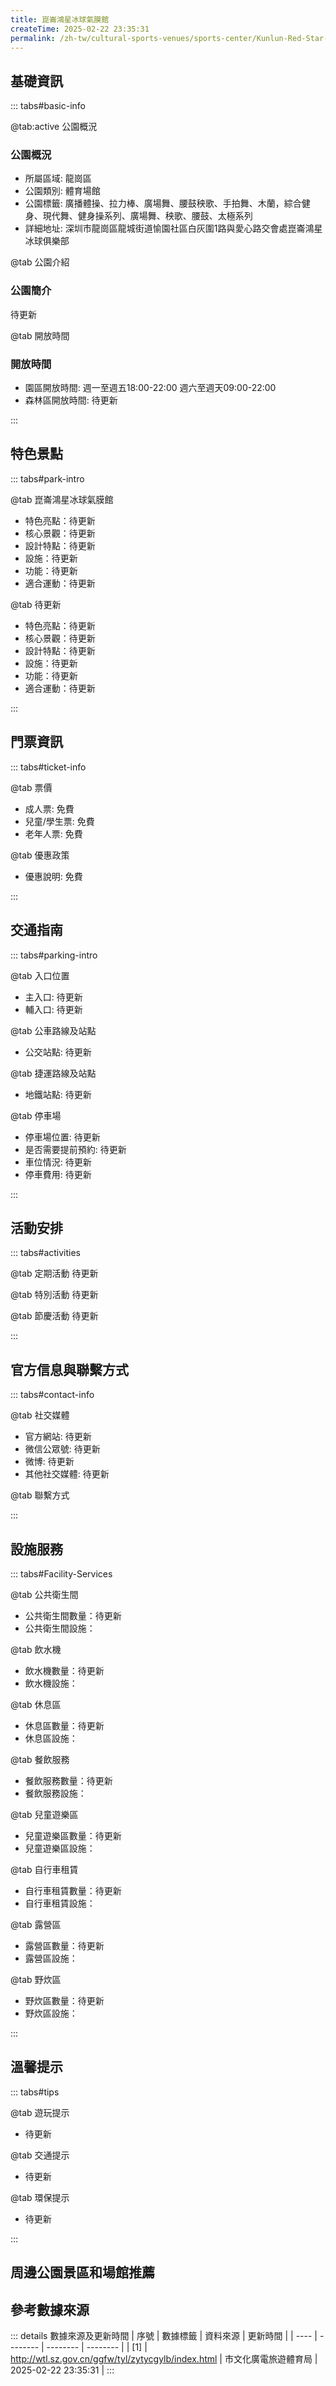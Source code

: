 ```yaml
---
title: 崑崙鴻星冰球氣膜館
createTime: 2025-02-22 23:35:31
permalink: /zh-tw/cultural-sports-venues/sports-center/Kunlun-Red-Star-Ice-Hockey-Air-Dome-Hall/
---
```



<script setup>
import ImageSwiper from '/.vuepress/theme/components/ImageSwiper.vue'
// 轮播图数据
const swiperItems = [
    {
                link: 'https://cgj.sz.gov.cn/attachment/1/1334/1334404/10775124.jpg',
                title: '崑崙鴻星冰球氣膜館',
                description: '待更新...',
                author: '市文化廣電旅遊體育局',
                date: '2025/02/23'
                },
  {
                link: 'https://cgj.sz.gov.cn/attachment/1/1334/1334404/10775124.jpg',
                title: '崑崙鴻星冰球氣膜館',
                description: '待更新...',
                author: '市文化廣電旅遊體育局',
                date: '2025/02/23'
                }
]
// 配置项
const swiperConfig = {
  height: 500,
  showInfo: true
}
</script>
<!-- 轮播图组件 -->
<ImageSwiper :items="swiperItems" :config="swiperConfig" />



## 基礎資訊

::: tabs#basic-info

@tab:active 公園概況
### 公園概況
- 所屬區域: 龍崗區
- 公園類別: 體育場館
- 公園標籤: 廣播體操、拉力棒、廣場舞、腰鼓秧歌、手拍舞、木蘭，綜合健身、現代舞、健身操系列、廣場舞、秧歌、腰鼓、太極系列
- 詳細地址: 深圳市龍崗區龍城街道愉園社區白灰圍1路與愛心路交會處崑崙鴻星冰球俱樂部

@tab 公園介紹
### 公園簡介
待更新

@tab 開放時間
### 開放時間
- 園區開放時間: 週一至週五18:00-22:00 週六至週天09:00-22:00
- 森林區開放時間: 待更新

:::

## 特色景點

::: tabs#park-intro

@tab 崑崙鴻星冰球氣膜館
<ImageCard
image="https://cgj.sz.gov.cn/attachment/1/1334/1334404/10775124.jpg"
    title="崑崙鴻星冰球氣膜館"
    description="待更新"
    date=""
    author="市文化廣電旅遊體育局"
/>


- 特色亮點：待更新
- 核心景觀：待更新
- 設計特點：待更新
- 設施：待更新
- 功能：待更新
- 適合運動：待更新

@tab 待更新
<ImageCard
image="https://cgj.sz.gov.cn/attachment/1/1334/1334404/10775124.jpg"
    title="崑崙鴻星冰球氣膜館"
    description="待更新"
    date=""
    author="市文化廣電旅遊體育局"
/>


- 特色亮點：待更新
- 核心景觀：待更新
- 設計特點：待更新
- 設施：待更新
- 功能：待更新
- 適合運動：待更新

:::

## 門票資訊

::: tabs#ticket-info

@tab 票價
- 成人票: 免費
- 兒童/學生票: 免費
- 老年人票: 免費

@tab 優惠政策
- 優惠說明: 免費

:::

## 交通指南

::: tabs#parking-intro

@tab 入口位置
- 主入口: 待更新
- 輔入口: 待更新

@tab 公車路線及站點
- 公交站點: 待更新

@tab 捷運路線及站點
- 地鐵站點: 待更新

@tab 停車場
- 停車場位置: 待更新
- 是否需要提前預約: 待更新
- 車位情況: 待更新
- 停車費用: 待更新

:::

## 活動安排

::: tabs#activities

@tab 定期活動
待更新

@tab 特別活動
待更新

@tab 節慶活動
待更新

:::

## 官方信息與聯繫方式

::: tabs#contact-info

@tab 社交媒體
- 官方網站: 待更新
- 微信公眾號: 待更新
- 微博: 待更新
- 其他社交媒體: 待更新

@tab 聯繫方式

:::

## 設施服務

::: tabs#Facility-Services

@tab 公共衛生間
- 公共衛生間數量：待更新
- 公共衛生間設施：

@tab 飲水機
- 飲水機數量：待更新
- 飲水機設施：

@tab 休息區
- 休息區數量：待更新
- 休息區設施：

@tab 餐飲服務
- 餐飲服務數量：待更新
- 餐飲服務設施：

@tab 兒童遊樂區
- 兒童遊樂區數量：待更新
- 兒童遊樂區設施：

@tab 自行車租賃
- 自行車租賃數量：待更新
- 自行車租賃設施：

@tab 露營區
- 露營區數量：待更新
- 露營區設施：

@tab 野炊區
- 野炊區數量：待更新
- 野炊區設施：

:::

## 溫馨提示

::: tabs#tips

@tab 遊玩提示
- 待更新

@tab 交通提示
- 待更新

@tab 環保提示
- 待更新

:::

## 周邊公園景區和場館推薦

<CardGrid>
  <ImageCard
        image="https://www.sz.gov.cn/img/4/4097/4097003/11126064.png"
        title="簡上體育綜合體"
        description="簡上體育綜合大樓位於深圳市龍華區民治街355號（地鐵4號線上塘站C出口）。工程西北面為簡上路，西南面為新區大道，東北面為民悅北路，工程用地面積24296.59㎡，總建築面積64992.04㎡，其中地上39641.63㎡，地下25350.41㎡。本工程高53.9米，地上5層，地下2層。 簡上體育綜合體是龍華區首批建成、全國首個垂直分散式大型體育場館，也是本市打造國際著名運動城市的重點工程。館內配置有恆溫游泳池、多功能綜合館、室內羽球館、室內網球館等多個專業賽事級運動場地。秉承'數位、智慧、共享」的概念，簡上體育綜合體全面接觸'i深圳」一鍵預約平台，為全市居民提供超一流專業運動服務體驗，切實提升市民群眾的幸福感與獲得感。"
        href="/zh-tw/cultural-sports-venues/sports-center/Shiyaling-Xinyi-Sports-Park/"
        author="待更新"
        date="2025/01/02"
      />
      <ImageCard
        image="https://www.sz.gov.cn/img/4/4097/4097003/11126064.png"
        title="簡上體育綜合體"
        description="簡上體育綜合大樓位於深圳市龍華區民治街355號（地鐵4號線上塘站C出口）。工程西北面為簡上路，西南面為新區大道，東北面為民悅北路，工程用地面積24296.59㎡，總建築面積64992.04㎡，其中地上39641.63㎡，地下25350.41㎡。本工程高53.9米，地上5層，地下2層。 簡上體育綜合體是龍華區首批建成、全國首個垂直分散式大型體育場館，也是本市打造國際著名運動城市的重點工程。館內配置有恆溫游泳池、多功能綜合館、室內羽球館、室內網球館等多個專業賽事級運動場地。秉承'數位、智慧、共享」的概念，簡上體育綜合體全面接觸'i深圳」一鍵預約平台，為全市居民提供超一流專業運動服務體驗，切實提升市民群眾的幸福感與獲得感。"
        href="/zh-tw/cultural-sports-venues/sports-center/Shiyaling-Xinyi-Sports-Park/"
        author="待更新"
        date="2025/01/02"
      />
    </CardGrid>


## 參考數據來源

::: details 數據來源及更新時間
| 序號 | 數據標籤 | 資料來源 | 更新時間 |
| ---- | -------- | -------- | -------- |
| [1] | http://wtl.sz.gov.cn/ggfw/tyl/zytycgylb/index.html | 市文化廣電旅遊體育局 | 2025-02-22 23:35:31 |
:::

